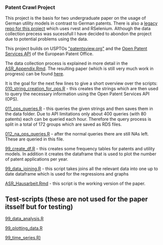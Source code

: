 ### Patent Crawl Project

This project is the basis for two undergraduate paper on the usage of German utility models in contrast to German patents.
There is also a [legacy repo for this project](https://github.com/FDenker/Legacy-patent-crawler) which uses rvest and RSelenium. Although the data collection precess was sucessfull I have decided to abondon the project due to potential problems using the data. 

This project builds on USPTOs ["patentsview.org"](https://www.patentsview.org/download/) and the [Open Patent Services API](https://www.epo.org/searching-for-patents/data/web-services/ops.html#tab-1) of the European Patent Office. 

The data collection process is explained in more detail in the [ASR_Appendix.Rmd](https://github.com/FDenker/Patent-Crawl-Project/blob/master/ASR_Appendix.Rmd). The resulting paper (which is still very much work in progress) can be found [here](https://github.com/FDenker/Patent-Crawl-Project/blob/master/ASR_Hausarbeit.pdf). 

It is the goal for the next few lines to give a short overview over the scripts:
[010_string_creation_for_ops.R](https://github.com/FDenker/Patent-Crawl-Project/blob/master/010_string_creation_for_ops.R) - this creates the strings which are then used to query the necessary information using the Open Patent Services API (OPS).

[011_ops_queries.R](https://github.com/FDenker/Patent-Crawl-Project/blob/master/011_ops_queries.R) - this queries the given strings and then saves them in the data folder. Due to API limitations only about 400 queries (with 80 patents) each can be queried each hour. Therefore the query process is split in a total of 172 groups which are saved as RDS files.

[012_na_ops_queries.R](https://github.com/FDenker/Patent-Crawl-Project/blob/master/012_na_ops_queries.R) - after the normal queries there are still NAs left. These are queried in this file.

[99_create_df.R](https://github.com/FDenker/Patent-Crawl-Project/blob/master/99_create_df.R) - this creates some frequency tables for patents and utility models. In addition it creates the dataframe that is used to plot the number of patent applications per year.

[99_data_joining.R](https://github.com/FDenker/Patent-Crawl-Project/blob/master/99_data_joining.R) - this script takes joins all the relevant data into one up to date dataframe which is used for the regressions and graphs

[ASR_Hausarbeit.Rmd](https://github.com/FDenker/Patent-Crawl-Project/blob/master/ASR_Hausarbeit.Rmd) - this script is the working version of the paper.

## Test-scripts (these are not used for the paper itsself but for testing)

[99_data_analysis.R](https://github.com/FDenker/Patent-Crawl-Project/blob/master/99_data_analysis.R)

[99_plotting_data.R](https://github.com/FDenker/Patent-Crawl-Project/blob/master/99_plotting_data.R)

[99_time_series.R)](https://github.com/FDenker/Patent-Crawl-Project/blob/master/99_time_series.R)


